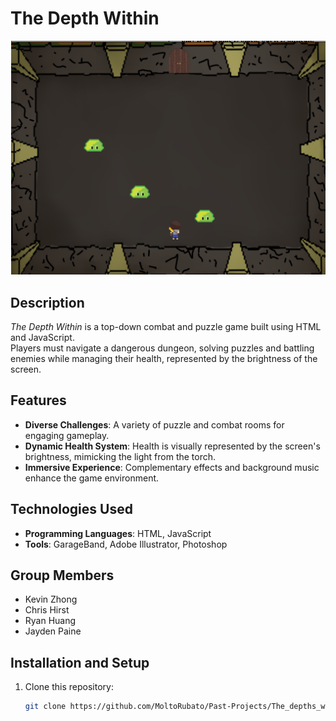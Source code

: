 # The Depth Within

![Game Screenshot](Screenshot1.png)

## Description
*The Depth Within* is a top-down combat and puzzle game built using HTML and JavaScript.  
Players must navigate a dangerous dungeon, solving puzzles and battling enemies while managing their health, represented by the brightness of the screen.

## Features
- **Diverse Challenges**: A variety of puzzle and combat rooms for engaging gameplay.
- **Dynamic Health System**: Health is visually represented by the screen's brightness, mimicking the light from the torch.
- **Immersive Experience**: Complementary effects and background music enhance the game environment.

## Technologies Used
- **Programming Languages**: HTML, JavaScript
- **Tools**: GarageBand, Adobe Illustrator, Photoshop

## Group Members
- Kevin Zhong  
- Chris Hirst  
- Ryan Huang  
- Jayden Paine  

## Installation and Setup
1. Clone this repository:
   ```bash
   git clone https://github.com/MoltoRubato/Past-Projects/The_depths_within.git